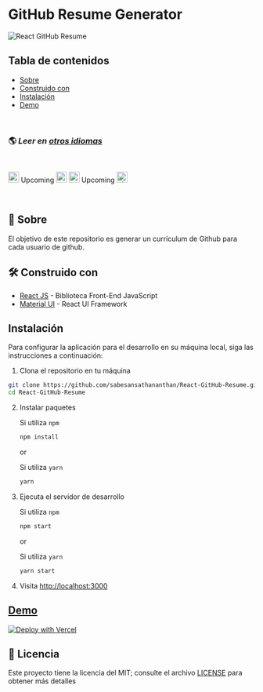 # GitHub Resume Generator

![React GitHub Resume](../src/assets/readme/screenshot.png)

## Tabla de contenidos

- [Sobre](#sobre)
- [Construido con](#construido-con)
- [Instalación](#instalación)
- [Demo](#demo)

<br>

### 🌎 *Leer en [otros idiomas](./translations/Translations.md)*

<br>

<kbd>[<img title="Deutsch" alt="Deutsch" src="https://cdn.staticaly.com/gh/hjnilsson/country-flags/master/svg/de.svg" width="22">](./translations/README.de.md)</kbd> Upcoming
<kbd>[<img title="Español" alt="Español" src="https://cdn.staticaly.com/gh/hjnilsson/country-flags/master/svg/es.svg" width="22">](./translations/README.es.md)</kbd>
<kbd>[<img title="Français" alt="Français" src="https://cdn.staticaly.com/gh/hjnilsson/country-flags/master/svg/fr.svg" width="22">](./translations/README.fr.md)</kbd> Upcoming
<kbd>[<img title="Shqip" alt="Shqip" src="https://cdn.staticaly.com/gh/hjnilsson/country-flags/master/svg/br.svg" width="22">](./translations/README.pt_br.md)</kbd>

<br>

## 🤔 Sobre

El objetivo de este repositorio es generar un currículum de Github para cada usuario de github.

## 🛠️ Construido con

- [React JS](https://reactjs.org/) - Biblioteca Front-End JavaScript
- [Material UI](https://material-ui.com/) - React UI Framework

## Instalación

Para configurar la aplicación para el desarrollo en su máquina local, siga las instrucciones a continuación:

1. Clona el repositorio en tu máquina

```bash
git clone https://github.com/sabesansathananthan/React-GitHub-Resume.git
cd React-GitHub-Resume
```

2. Instalar paquetes

    Si utiliza `npm`
    ```bash
    npm install
    ```

    or

    Si utiliza `yarn`
    ```bash
    yarn
    ```

3. Ejecuta el servidor de desarrollo

    Si utiliza `npm`
    ```bash
    npm start
    ```

    or

    Si utiliza `yarn`
    ```bash
    yarn start
    ```

4. Visita <http://localhost:3000>

## [Demo](https://react-github-resume.vercel.app/)

[![Deploy with Vercel](https://vercel.com/button)](https://vercel.com/new/git/external?repository-url=https://github.com/sabesansathananthan/React-GitHub-Resume)

## 📄 Licencia

Este proyecto tiene la licencia del MIT; consulte el archivo [LICENSE](../LICENSE) para obtener más detalles
